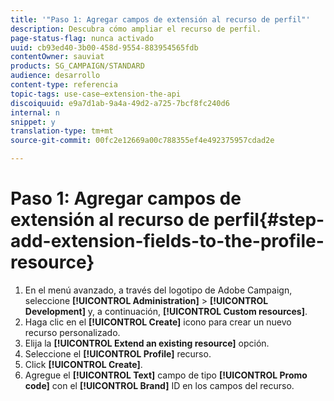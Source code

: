 ```yaml
---
title: '"Paso 1: Agregar campos de extensión al recurso de perfil"'
description: Descubra cómo ampliar el recurso de perfil.
page-status-flag: nunca activado
uuid: cb93ed40-3b00-458d-9554-883954565fdb
contentOwner: sauviat
products: SG_CAMPAIGN/STANDARD
audience: desarrollo
content-type: referencia
topic-tags: use-case—extension-the-api
discoiquuid: e9a7d1ab-9a4a-49d2-a725-7bcf8fc240d6
internal: n
snippet: y
translation-type: tm+mt
source-git-commit: 00fc2e12669a00c788355ef4e492375957cdad2e

---
```



# Paso 1: Agregar campos de extensión al recurso de perfil{#step-add-extension-fields-to-the-profile-resource}

1. En el menú avanzado, a través del logotipo de Adobe Campaign, seleccione **[!UICONTROL Administration]** &gt; **[!UICONTROL Development]** y, a continuación, **[!UICONTROL Custom resources]**.
1. Haga clic en el **[!UICONTROL Create]** icono para crear un nuevo recurso personalizado.
1. Elija la **[!UICONTROL Extend an existing resource]** opción.
1. Seleccione el **[!UICONTROL Profile]** recurso.
1. Click **[!UICONTROL Create]**.
1. Agregue el **[!UICONTROL Text]** campo de tipo **[!UICONTROL Promo code]** con el **[!UICONTROL Brand]** ID en los campos del recurso.


